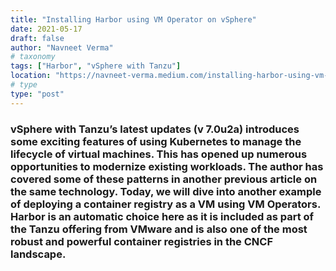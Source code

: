 ```yaml
---
title: "Installing Harbor using VM Operator on vSphere"
date: 2021-05-17
draft: false
author: "Navneet Verma"
# taxonomy
tags: ["Harbor", "vSphere with Tanzu"]
location: "https://navneet-verma.medium.com/installing-harbor-using-vm-operator-on-vsphere-7bf69036f67c"
# type
type: "post"
---
```


### vSphere with Tanzu’s latest updates (v 7.0u2a) introduces some exciting features of using Kubernetes to manage the lifecycle of virtual machines. This has opened up numerous opportunities to modernize existing workloads. The author has covered some of these patterns in another previous article on the same technology. Today, we will dive into another example of deploying a container registry as a VM using VM Operators. Harbor is an automatic choice here as it is included as part of the Tanzu offering from VMware and is also one of the most robust and powerful container registries in the CNCF landscape.
